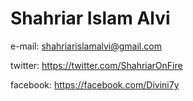 # Shahriar Islam Alvi


e-mail: shahriarislamalvi@gmail.com

twitter: https://twitter.com/ShahriarOnFire

facebook: https://facebook.com/Divini7y
